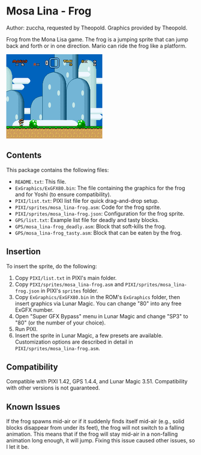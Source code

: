 # Mosa Lina - Frog

Author: zuccha, requested by Theopold. Graphics provided by Theopold.

Frog from the Mona Lisa game. The frog is a jumping sprite that can jump back
and forth or in one direction. Mario can ride the frog like a platform.

<img src="./docs/assets/images/frog01.gif" />

## Contents

This package contains the following files:

- `README.txt`: This file.
- `ExGraphics/ExGFX80.bin`: The file containing the graphics for the frog and
  for Yoshi (to ensure compatibility).
- `PIXI/list.txt`: PIXI list file for quick drag-and-drop setup.
- `PIXI/sprites/mosa_lina-frog.asm`: Code for the frog sprite.
- `PIXI/sprites/mosa_lina-frog.json`: Configuration for the frog sprite.
- `GPS/list.txt`: Example list file for deadly and tasty blocks.
- `GPS/mosa_lina-frog_deadly.asm`: Block that soft-kills the frog.
- `GPS/mosa_lina-frog_tasty.asm`: Block that can be eaten by the frog.

## Insertion

To insert the sprite, do the following:

1. Copy `PIXI/list.txt` in PIXI's main folder.
2. Copy `PIXI/sprites/mosa_lina-frog.asm` and `PIXI/sprites/mosa_lina-frog.json`
   in PIXI's `sprites` folder.
3. Copy `ExGraphics/ExGFX80.bin` in the ROM's `ExGraphics` folder, then insert
   graphics via Lunar Magic. You can change "80" into any free ExGFX number.
4. Open "Super GFX Bypass" menu in Lunar Magic and change "SP3" to "80" (or the
   number of your choice).
5. Run PIXI.
6. Insert the sprite in Lunar Magic, a few presets are available. Customization
   options are described in detail in `PIXI/sprites/mosa_lina-frog.asm`.

## Compatibility

Compatible with PIXI 1.42, GPS 1.4.4, and Lunar Magic 3.51. Compatibility with
other versions is not guaranteed.

## Known Issues

If the frog spawns mid-air or if it suddenly finds itself mid-air (e.g., solid
blocks disappear from under its feet), the frog will not switch to a falling
animation. This means that if the frog will stay mid-air in a non-falling
animation long enough, it will jump. Fixing this issue caused other issues, so I
let it be.
